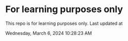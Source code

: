 # For learning purposes only
This repo is for learning purposes only.
Last updated at

Wednesday, March 6, 2024 10:28:23 AM

